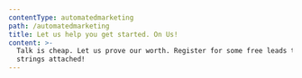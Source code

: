 ```yaml
---
contentType: automatedmarketing
path: /automatedmarketing
title: Let us help you get started. On Us!
content: >-
  Talk is cheap. Let us prove our worth. Register for some free leads today, no
  strings attached!
---
```

